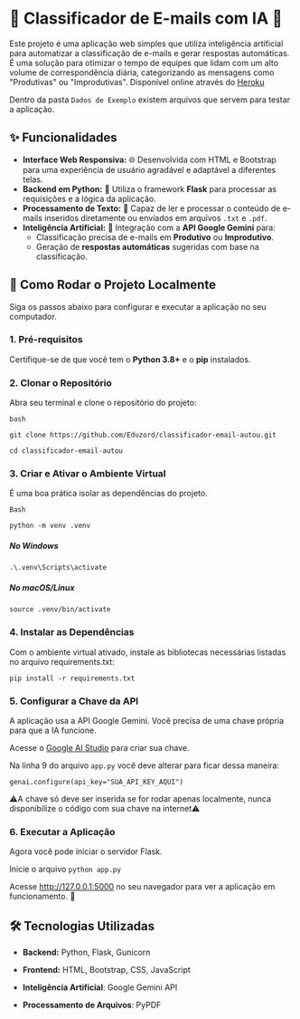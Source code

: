# 🤖 Classificador de E-mails com IA 📧

Este projeto é uma aplicação web simples que utiliza inteligência artificial para automatizar a classificação de e-mails e gerar respostas automáticas. É uma solução para otimizar o tempo de equipes que lidam com um alto volume de correspondência diária, categorizando as mensagens como "Produtivas" ou "Improdutivas".
Disponível online através do [Heroku](https://classificador-email-autou-f10ce2c15261.herokuapp.com)

Dentro da pasta ```Dados de Exemplo``` existem arquivos que servem para testar a aplicação.

## ✨ Funcionalidades

* **Interface Web Responsiva:** 🌐 Desenvolvida com HTML e Bootstrap para uma experiência de usuário agradável e adaptável a diferentes telas.
* **Backend em Python:** 🐍 Utiliza o framework **Flask** para processar as requisições e a lógica da aplicação.
* **Processamento de Texto:** 📄 Capaz de ler e processar o conteúdo de e-mails inseridos diretamente ou enviados em arquivos `.txt` e `.pdf`.
* **Inteligência Artificial:** 🧠 Integração com a **API Google Gemini** para:
    * Classificação precisa de e-mails em **Produtivo** ou **Improdutivo**.
    * Geração de **respostas automáticas** sugeridas com base na classificação.

## 🚀 Como Rodar o Projeto Localmente

Siga os passos abaixo para configurar e executar a aplicação no seu computador.

### 1. Pré-requisitos

Certifique-se de que você tem o **Python 3.8+** e o **pip** instalados.

### 2. Clonar o Repositório

Abra seu terminal e clone o repositório do projeto:
```
bash
```
```
git clone https://github.com/Eduzord/classificador-email-autou.git
```
```
cd classificador-email-autou
```

### 3. Criar e Ativar o Ambiente Virtual

É uma boa prática isolar as dependências do projeto.

```
Bash
```
```
python -m venv .venv
```
##### No Windows
```
.\.venv\Scripts\activate
```
##### No macOS/Linux
```
source .venv/bin/activate
```

### 4. Instalar as Dependências

Com o ambiente virtual ativado, instale as bibliotecas necessárias listadas no arquivo requirements.txt:

````
pip install -r requirements.txt
````

### 5. Configurar a Chave da API

A aplicação usa a API Google Gemini. Você precisa de uma chave própria para que a IA funcione.

Acesse o [Google AI Studio](https://aistudio.google.com/app/apikey) para criar sua chave.

Na linha 9 do arquivo ```app.py``` você deve alterar para ficar dessa maneira:

```genai.configure(api_key="SUA_API_KEY_AQUI")```

 ⚠A chave só deve ser inserida se for rodar apenas localmente, nunca disponibilize o código com sua chave na internet⚠

 ### 6. Executar a Aplicação
 
Agora você pode iniciar o servidor Flask.

Inicie o arquivo ```python app.py```

Acesse http://127.0.0.1:5000 no seu navegador para ver a aplicação em funcionamento. 🎉

## 🛠️ Tecnologias Utilizadas

* **Backend:** Python, Flask, Gunicorn
  
* **Frontend:** HTML, Bootstrap, CSS, JavaScript

* **Inteligência Artificial**: Google Gemini API

* **Processamento de Arquivos**: PyPDF
